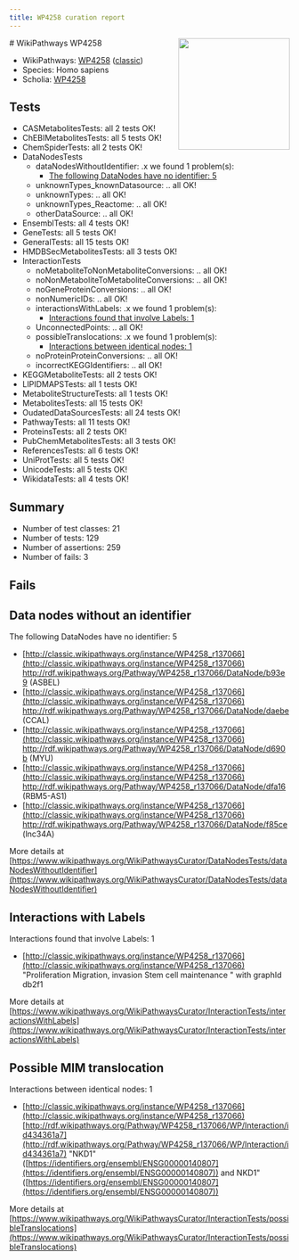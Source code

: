 ```yaml
---
title: WP4258 curation report
---
```


<img style="float: right; width: 200px" src="https://upload.wikimedia.org/wikipedia/commons/thumb/8/83/Wplogo_with_text_500.png/640px-Wplogo_with_text_500.png" />
# WikiPathways WP4258

* WikiPathways: [WP4258](https://wikipathways.org/pathways/WP4258) ([classic](https://classic.wikipathways.org/instance/WP4258))
* Species: Homo sapiens
* Scholia: [WP4258](https://scholia.toolforge.org/wikipathways/WP4258)
## Tests
* CASMetabolitesTests: all 2 tests OK!
* ChEBIMetabolitesTests: all 5 tests OK!
* ChemSpiderTests: all 2 tests OK!
* DataNodesTests
    * dataNodesWithoutIdentifier: .x we found 1 problem(s):
        * [The following DataNodes have no identifier: 5](#d2d32fa4)
    * unknownTypes_knownDatasource: .. all OK!
    * unknownTypes: .. all OK!
    * unknownTypes_Reactome: .. all OK!
    * otherDataSource: .. all OK!
* EnsemblTests: all 4 tests OK!
* GeneTests: all 5 tests OK!
* GeneralTests: all 15 tests OK!
* HMDBSecMetabolitesTests: all 3 tests OK!
* InteractionTests
    * noMetaboliteToNonMetaboliteConversions: .. all OK!
    * noNonMetaboliteToMetaboliteConversions: .. all OK!
    * noGeneProteinConversions: .. all OK!
    * nonNumericIDs: .. all OK!
    * interactionsWithLabels: .x we found 1 problem(s):
        * [Interactions found that involve Labels: 1](#630d2678)
    * UnconnectedPoints: .. all OK!
    * possibleTranslocations: .x we found 1 problem(s):
        * [Interactions between identical nodes: 1](#1c118206)
    * noProteinProteinConversions: .. all OK!
    * incorrectKEGGIdentifiers: .. all OK!
* KEGGMetaboliteTests: all 2 tests OK!
* LIPIDMAPSTests: all 1 tests OK!
* MetaboliteStructureTests: all 1 tests OK!
* MetabolitesTests: all 15 tests OK!
* OudatedDataSourcesTests: all 24 tests OK!
* PathwayTests: all 11 tests OK!
* ProteinsTests: all 2 tests OK!
* PubChemMetabolitesTests: all 3 tests OK!
* ReferencesTests: all 6 tests OK!
* UniProtTests: all 5 tests OK!
* UnicodeTests: all 5 tests OK!
* WikidataTests: all 4 tests OK!


## Summary

* Number of test classes: 21
* Number of tests: 129
* Number of assertions: 259
* Number of fails: 3

## Fails

<a name="d2d32fa4" />

## Data nodes without an identifier

The following DataNodes have no identifier: 5

* [http://classic.wikipathways.org/instance/WP4258_r137066](http://classic.wikipathways.org/instance/WP4258_r137066) http://rdf.wikipathways.org/Pathway/WP4258_r137066/DataNode/b93e9 (ASBEL)
* [http://classic.wikipathways.org/instance/WP4258_r137066](http://classic.wikipathways.org/instance/WP4258_r137066) http://rdf.wikipathways.org/Pathway/WP4258_r137066/DataNode/daebe (CCAL)
* [http://classic.wikipathways.org/instance/WP4258_r137066](http://classic.wikipathways.org/instance/WP4258_r137066) http://rdf.wikipathways.org/Pathway/WP4258_r137066/DataNode/d690b (MYU)
* [http://classic.wikipathways.org/instance/WP4258_r137066](http://classic.wikipathways.org/instance/WP4258_r137066) http://rdf.wikipathways.org/Pathway/WP4258_r137066/DataNode/dfa16 (RBM5-AS1)
* [http://classic.wikipathways.org/instance/WP4258_r137066](http://classic.wikipathways.org/instance/WP4258_r137066) http://rdf.wikipathways.org/Pathway/WP4258_r137066/DataNode/f85ce (lnc34A)


More details at [https://www.wikipathways.org/WikiPathwaysCurator/DataNodesTests/dataNodesWithoutIdentifier](https://www.wikipathways.org/WikiPathwaysCurator/DataNodesTests/dataNodesWithoutIdentifier)

<a name="630d2678" />

## Interactions with Labels

Interactions found that involve Labels: 1

* [http://classic.wikipathways.org/instance/WP4258_r137066](http://classic.wikipathways.org/instance/WP4258_r137066) "Proliferation
Migration, invasion
Stem cell maintenance
" with graphId db2f1


More details at [https://www.wikipathways.org/WikiPathwaysCurator/InteractionTests/interactionsWithLabels](https://www.wikipathways.org/WikiPathwaysCurator/InteractionTests/interactionsWithLabels)

<a name="1c118206" />

## Possible MIM translocation

Interactions between identical nodes: 1

* [http://classic.wikipathways.org/instance/WP4258_r137066](http://classic.wikipathways.org/instance/WP4258_r137066) [http://rdf.wikipathways.org/Pathway/WP4258_r137066/WP/Interaction/id434361a7](http://rdf.wikipathways.org/Pathway/WP4258_r137066/WP/Interaction/id434361a7) "NKD1" ([https://identifiers.org/ensembl/ENSG00000140807](https://identifiers.org/ensembl/ENSG00000140807)) and 
NKD1" ([https://identifiers.org/ensembl/ENSG00000140807](https://identifiers.org/ensembl/ENSG00000140807))


More details at [https://www.wikipathways.org/WikiPathwaysCurator/InteractionTests/possibleTranslocations](https://www.wikipathways.org/WikiPathwaysCurator/InteractionTests/possibleTranslocations)

